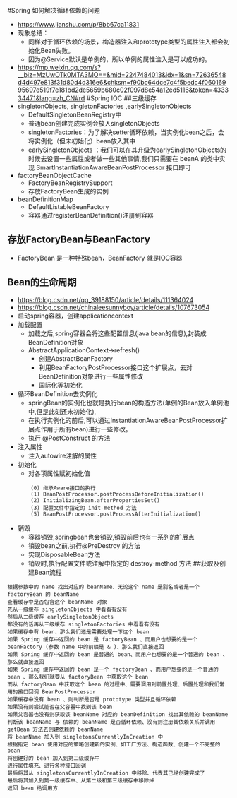 #Spring 如何解决循环依赖的问题
* https://www.jianshu.com/p/8bb67ca11831
* 现象总结：
    * 同样对于循环依赖的场景，构造器注入和prototype类型的属性注入都会初始化Bean失败。
    * 因为@Service默认是单例的，所以单例的属性注入是可以成功的。
* https://mp.weixin.qq.com/s?__biz=MzUwOTk0MTA3MQ==&mid=2247484013&idx=1&sn=72636548d4d497e813f31d80d4d316e6&chksm=f90bc64dce7c4f5bedc4f06016995697e519f7e181bd2de5659b680c02f097d8e54a12ed5116&token=433334471&lang=zh_CN#rd
#Spring IOC
##三级缓存
* singletonObjects, singletonFactories ,earlySingletonObjects
    * DefaultSingletonBeanRegistry中
    * 普通bean创建完成实例会放入singletonObjects
    * singletonFactories：为了解决setter循环依赖，当实例化bean之后，会将实例化（但未初始化）bean放入其中
    * earlySingletonObjects ：我们可以在其升级为earlySingletonObjects的时候去设置一些属性或者做一些其他事情,我们只需要在 beanA 的类中实现 SmartInstantiationAwareBeanPostProcessor 接口即可
* factoryBeanObjectCache
    * FactoryBeanRegistrySupport
    * 存放FactoryBean生成的实例
* beanDefinitionMap
    * DefaultListableBeanFactory
    * 容器通过registerBeanDefinition()注册到容器    
## 存放FactoryBean与BeanFactory   
* FactoryBean 是一种特殊bean，BeanFactory 就是IOC容器
## Bean的生命周期
* https://blog.csdn.net/qq_39188150/article/details/111364024
* https://blog.csdn.net/chinaleesunnyboy/article/details/107673054
* 启动spring容器，创建applicationcontext
* 加载配置
    * 加载之后,spring容器会将这些配置信息(java bean的信息),封装成BeanDefinition对象
    * AbstractApplicationContext->refresh()
        * 创建AbstractBeanFactory
        * 利用BeanFactoryPostProcessor接口这个扩展点，去对BeanDefinition对象进行一些属性修改
        * 国际化等初始化
* 循环BeanDefinition去实例化
    * springBean的实例化也就是执行bean的构造方法(单例的Bean放入单例池中,但是此刻还未初始化),
    * 在执行实例化的前后,可以通过InstantiationAwareBeanPostProcessor扩展点作用于所有bean)进行一些修改。
    * 执行 @PostConstruct 的方法
* 注入属性
    * 注入autowire注解的属性
* 初始化
    * 对各项属性赋初始化值
    ````  
        (0) 继承Aware接口的执行
        (1) BeanPostProcessor.postProcessBeforeInitialization()
        (2) InitializingBean.afterPropertiesSet()
        (3) 配置文件中指定的 init-method 方法
        (5) BeanPostProcessor.postProcessAfterInitialization()     	   
    ````
* 销毁
    * 容器销毁,springbean也会销毁,销毁前后也有一系列的扩展点
    * 销毁bean之前,执行@PreDestroy 的方法
    * 实现DisposableBean方法 
    * 销毁时,执行配置文件或注解中指定的 destroy-method 方法
##获取及创建Bean流程
````
根据参数中的 name 找出对应的 beanName、无论这个 name 是别名或者是一个 factoryBean 的 beanName
查看缓存中是否包含这个 beanName 对象
先从一级缓存 singletonObjects 中看看有没有
然后从二级缓存 earlySingletonObjects
都没有的话再从三级缓存 singletonFactories 中看看有没有
如果缓存中有 bean、那么我们还是需要处理一下这个 bean
如果 Spring 缓存中返回的 bean 是 factoryBean 、而用户也想要的是一个 beanFactory (参数 name 中的前缀是 & )、那么我们直接返回
如果 Spring 缓存中返回的 bean 是普通的 bean、而用户也想要的是一个普通的 bean 、那么就直接返回
如果 Spring 缓存中返回的 bean 是一个 factoryBean 、而用户想要的是一个普通的 bean 、那么我们就要从 factoryBean 中获取这个 bean
而从 factoryBean 中获取这个 bean 的过程中、需要调用到前置处理、后置处理和我们常用的接口回调 BeanPostProcessor
如果缓存中没有 bean 、则判断是否是 prototype 类型并且循环依赖
如果没有则尝试能否在父容器中找到该 bean
如果父容器也没有则获取该 beanName 对应的 beanDefinition 找出其依赖的 beanName
判断该 beanName 与 依赖的 beanName 是否循环依赖、没有则注册其依赖关系并调用 getBean 方法去创建依赖的 beanName
将 beanName 加入到 singletonsCurrentlyInCreation 中
根据指定 bean 使用对应的策略创建新的实例、如工厂方法、构造函数、创建一个不完整的 bean
将创建好的 bean 加入到第三级缓存中
进行属性填充、进行各种接口回调
最后将其从 singletonsCurrentlyInCreation 中移除、代表其已经创建完成了
最后将其加入到第一级缓存中、从第二级和第三级缓存中移除掉
返回 bean 给调用方
````